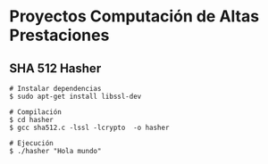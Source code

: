 # Proyectos Computación de Altas Prestaciones
## SHA 512 Hasher
``` shell
# Instalar dependencias
$ sudo apt-get install libssl-dev

# Compilación
$ cd hasher
$ gcc sha512.c -lssl -lcrypto  -o hasher

# Ejecución
$ ./hasher "Hola mundo"
```
